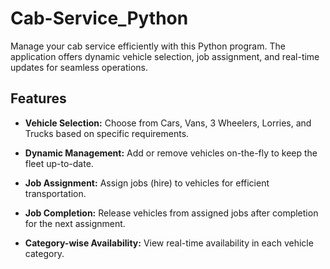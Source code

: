 # Cab-Service_Python

Manage your cab service efficiently with this Python program. The application offers dynamic vehicle selection, job assignment, and real-time updates for seamless operations.

## Features

- **Vehicle Selection:** Choose from Cars, Vans, 3 Wheelers, Lorries, and Trucks based on specific requirements.
  
- **Dynamic Management:** Add or remove vehicles on-the-fly to keep the fleet up-to-date.

- **Job Assignment:** Assign jobs (hire) to vehicles for efficient transportation.

- **Job Completion:** Release vehicles from assigned jobs after completion for the next assignment.

- **Category-wise Availability:** View real-time availability in each vehicle category.
